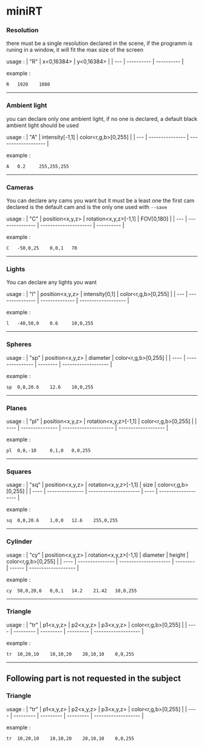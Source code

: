 # miniRT

### Resolution
there must be a single resolution declared in the scene, if the programm is runing in a window, it will fit the max size of the screen

usage :
| "R" | x<0,16384> | y<0,16384> |
| --- | ---------- | ---------- |

example :
```
R	1920	1080
```

----------

### Ambient light
you can declare only one ambient light, if no one is declared, a default black ambient light should be used

usage :
| "A" | intensity[-1,1] | color<r,g,b>[0,255] |
| --- | --------------- | ------------------- |

example :
```
A	0.2		255,255,255
```

----------

### Cameras
You can declare any cams you want but it must be a least one
the first cam declared is the default cam and is the only one used with `--save`

usage :
| "C" | position<x,y,z> | rotation<x,y,z>[-1,1] | FOV[0,180] |
| --- | --------------- | --------------------- | ---------- |

example :
```
C	-50,0,25	0,0,1	70
```

----------

### Lights
You can declare any lights you want

usage :
| "l" | position<x,y,z> | intensity[0,1] | color<r,g,b>[0,255] |
| --- | --------------- | -------------- | ------------------- |

example :
```
l	-40,50,0	0.6		10,0,255
```

----------

### Spheres

usage :
| "sp" | position<x,y,z> | diameter | color<r,g,b>[0,255] |
| ---- | --------------- | -------- | ------------------- |

example :
```
sp	0,0,20.6	12.6	10,0,255
```

----------

### Planes

usage :
| "pl" | position<x,y,z> | rotation<x,y,z>[-1,1] | color<r,g,b>[0,255] |
| ---- | --------------- | --------------------- | ------------------- |

example :
```
pl	0,0,-10		0,1,0	0,0,255
```

----------

### Squares

usage :
| "sq" | position<x,y,z> | rotation<x,y,z>[-1,1] | size | color<r,g,b>[0,255] |
| ---- | --------------- | --------------------- | ---- | ------------------- |

example :
```
sq	0,0,20.6	1,0,0	12.6	255,0,255
```

----------

### Cylinder

usage :
| "cy" | position<x,y,z> | rotation<x,y,z>[-1,1] | diameter | height | color<r,g,b>[0,255] |
| ---- | --------------- | --------------------- | -------- | ------ | ------------------- |

example :
```
cy	50,0,20,6	0,0,1	14.2	21.42	10,0,255
```

----------

### Triangle

usage :
| "tr" | p1<x,y,z> | p2<x,y,z> | p3<x,y,z> | color<r,g,b>[0,255] |
| ---- | --------- | --------- | --------- | ------------------- |

example :
```
tr	10,20,10	10,10,20	20,10,10	0,0,255
```

----------

## **Following part is not requested in the subject**

### Triangle

usage :
| "tr" | p1<x,y,z> | p2<x,y,z> | p3<x,y,z> | color<r,g,b>[0,255] |
| ---- | --------- | --------- | --------- | ------------------- |

example :
```
tr	10,20,10	10,10,20	20,10,10	0,0,255
```
